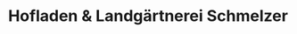---
title: "Hofladen & Landgärtnerei Schmelzer"
url: /bollschweil/hofladen-und-landgaertnerei-schmelzer/
shop: Hofladen
---